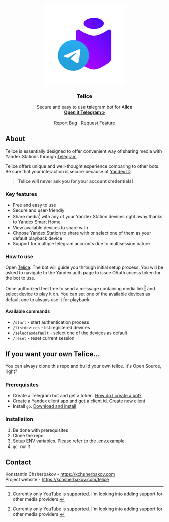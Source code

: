 <div align="center">
  <a href="https://github.com/othneildrew/Best-README-Template">
    <img src="logo.svg" alt="Logo" width="256" height="256">
  </a>

<h3 align="center">Telice</h3>
  <p align="center">
    Secure and easy to use <b>te</b>legram bot for A<b>lice</b>
    <br />
    <a href="https://t.me/telice_bot"><strong>Open it Telegram »</strong></a>
    <br/>
    <br/>
    <a href="https://github.com/kchsherbakov/telice/issues">Report Bug</a>
    ·
    <a href="https://github.com/kchsherbakov/telice/issues">Request Feature</a>
  </p>
</div>

## About

Telice is essentially designed to offer convenient way of sharing media with
Yandex.Stations through [Telegram](https://telegram.org).

Telice offers unique and well-thought experience comparing to other bots. Be sure that your interaction is secure
because of [Yandex ID](https://yandex.com/dev/id/).

> **Telice will never ask you for your account credentials!**

### Key features

- Free and easy to use
- Secure and user-friendly
- Share media[^1] with any of your Yandex.Station devices right away thanks to Yandex Smart Home
- View available devices to share with
- Choose Yandex.Station to share with or select one of them as your default playback device
- Support for multiple telegram accounts due to multisession nature

### How to use

Open [Telice](https://t.me/telice_bot). The bot will guide you through initial setup process.
You will be asked to navigate to the Yandex auth page to issue OAuth access token for the bot to use.

Once authorized feel free to send a message containing media link[^1] and select device to play it on.
You can set one of the available devices as default one to always use it for playback.

[^1]: Currently only YouTube is supported. I'm looking into adding support for other media providers.

#### Available commands

- `/start` - start authentication process
- `/listdevices` - list registered devices
- `/selectasdefault` - select one of the devices as default
- `/reset` - reset current session

## If you want your own Telice...

You can always clone this repo and build your own telice. It's Open Source, right?

### Prerequisites

- Create a Telegram bot and get a
  token. [How do I create a bot?](https://core.telegram.org/bots#3-how-do-i-create-a-bot)
- Create a Yandex client app and get a client id. [Create new client](https://oauth.yandex.com/client/new)
- Install `go`. [Download and install](https://go.dev/doc/install)

### Installation

1. Be done with prerequisites
2. Clone the repo
3. Setup ENV variables. Please refer to the [.env.example](.env.example)
4. `go run` it

## Contact

Konstantin Chsherbakov - https://kchsherbakov.com  
Project website - https://kchsherbakov.com/telice